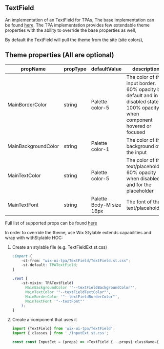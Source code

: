 ## TextField
An implementation of an TextField for TPAs,
The base implementation can be found [here](https://wix.github.io/wix-ui/?selectedKind=Components&selectedStory=Input).
The TPA implementation provides few extendable theme properties with the ability to override the base properties as well,

By default the TextField will pull the theme from the site (site colors),

## Theme properties (All are optional)

| propName   | propType | defaultValue | description |
|------------|----------|--------------|-------------|
| MainBorderColor  | string   | Palette color-5 | The color of the input border. 60% opacity by default and in disabled state, 100% opacity when component hovered or focused |
| MainBackgroundColor  | string   | Palette color-1 | The color of the background of the input |
| MainTextColor  | string   | Palette color-5 | The color of the text/placeholder. 60% opacity when disabled and for the placeholder |
| MainTextFont  |  string  | Palette Body-M size 16px | The font of the text/placeholder |

Full list of supported props can be found [here](https://wix.github.io/wix-ui/?selectedKind=Components&selectedStory=Input)


In order to override the theme, use Wix Stylable extends capabilities and wrap with withStylable HOC:

1. Create an stylable file (e.g. TextFieldExt.st.css)
    ``` css
    :import {
        -st-from: "wix-ui-tpa/TextField/TextField.st.css";
        -st-default: TPATextField;
    }
    
    .root {
        -st-mixin: TPATextField(
          MainBackgroundColor '"--textFieldBackgroundColor"',
          MainTextColor '"--textFieldTextColor"',
          MainBorderColor '"--textFieldBorderColor"',
          MainTextFont '"--textFont"'
        );
    }
    ```

2. Create a component that uses it
    ``` javascript
    import {TextField} from 'wix-ui-tpa/TextField';
    import { classes } from './InputExt.st.css';

    const const InputExt = (props) => <TextField {...props} className={classes.root} />;
    ```
